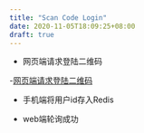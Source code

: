 ```yaml
---
title: "Scan Code Login"
date: 2020-11-05T18:09:25+08:00
draft: true
---
```


- 网页端请求登陆二维码

-[网页端请求登陆二维码](/images/1775037-20200320105029581-578787169.png)

- 手机端将用户id存入Redis

- web端轮询成功

